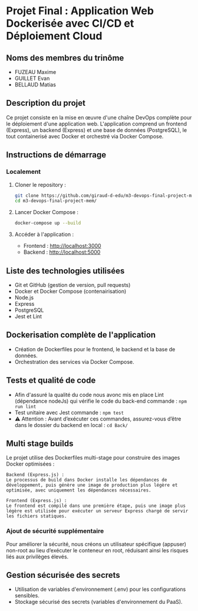 # Projet Final : Application Web Dockerisée avec CI/CD et Déploiement Cloud

## Noms des membres du trinôme

- FUZEAU Maxime
- GUILLET Evan
- BELLAUD Matias

## Description du projet

Ce projet consiste en la mise en œuvre d'une chaîne DevOps complète pour le déploiement d'une application web. L'application comprend un frontend (Express), un backend (Express) et une base de données (PostgreSQL), le tout containerisé avec Docker et orchestré via Docker Compose.

## Instructions de démarrage

### Localement

1. Cloner le repository :

   ```sh
   git clone https://github.com/giraud-d-edu/m3-devops-final-project-mem.git
   cd m3-devops-final-project-mem/
   ```

2. Lancer Docker Compose :

   ```sh
   docker-compose up --build
   ```

3. Accéder à l'application :
   - Frontend : [http://localhost:3000](http://localhost:3000)
   - Backend : [http://localhost:5000](http://localhost:5000)

## Liste des technologies utilisées

- Git et GitHub (gestion de version, pull requests)
- Docker et Docker Compose (contenairisation)
- Node.js
- Express
- PostgreSQL
- Jest et Lint

## Dockerisation complète de l'application

- Création de Dockerfiles pour le frontend, le backend et la base de données.
- Orchestration des services via Docker Compose.

## Tests et qualité de code

- Afin d'assuré la qualité du code nous avonc mis en place Lint (dépendance nodeJs) qui vérifie le code du back-end
  commande : `npm run lint`
- Test unitaire avec Jest
  commande : `npm test`
- ⚠️ Attention : Avant d’exécuter ces commandes, assurez-vous d’être dans le dossier du backend en local : `cd Back/`

## Multi stage builds

Le projet utilise des Dockerfiles multi-stage pour construire des images Docker optimisées :

    Backend (Express.js) :
    Le processus de build dans Docker installe les dépendances de développement, puis génère une image de production plus légère et optimisée, avec uniquement les dépendances nécessaires.

    Frontend (Express.js) :
    Le frontend est compilé dans une première étape, puis une image plus légère est utilisée pour exécuter un serveur Express chargé de servir les fichiers statiques.

### Ajout de sécurité supplémentaire

Pour améliorer la sécurité, nous créons un utilisateur spécifique (appuser) non-root au lieu d’exécuter le conteneur en root, réduisant ainsi les risques liés aux privilèges élevés.

## Gestion sécurisée des secrets

- Utilisation de variables d'environnement (.env) pour les configurations sensibles.
- Stockage sécurisé des secrets (variables d'environnement du PaaS).
